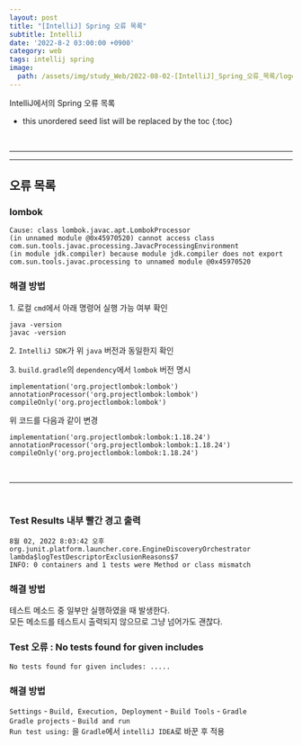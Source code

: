 ```yaml
---
layout: post
title: "[IntelliJ] Spring 오류 목록"
subtitle: IntelliJ
date: '2022-8-2 03:00:00 +0900'
category: web
tags: intellij spring
image:
  path: /assets/img/study_Web/2022-08-02-[IntelliJ]_Spring_오류_목록/logo.png
---
```


IntelliJ에서의 Spring 오류 목록

<!--more-->

* this unordered seed list will be replaced by the toc
{:toc}

<br>
<hr/>
<hr/>

## 오류 목록

### lombok

```
Cause: class lombok.javac.apt.LombokProcessor 
(in unnamed module @0x45970520) cannot access class 
com.sun.tools.javac.processing.JavacProcessingEnvironment 
(in module jdk.compiler) because module jdk.compiler does not export
com.sun.tools.javac.processing to unnamed module @0x45970520
```

### 해결 방법

1\. 로컬 `cmd`에서 아래 명령어 실행 가능 여부 확인

```
java -version
javac -version
```

2\. `IntelliJ SDK`가 위 `java` 버전과 동일한지 확인

3\. `build.gradle`의 `dependency`에서 `lombok` 버전 명시

```
implementation('org.projectlombok:lombok')
annotationProcessor('org.projectlombok:lombok')
compileOnly('org.projectlombok:lombok')
```
위 코드를 다음과 같이 변경
```
implementation('org.projectlombok:lombok:1.18.24')
annotationProcessor('org.projectlombok:lombok:1.18.24')
compileOnly('org.projectlombok:lombok:1.18.24')
```

<br>
<hr>
<br>

### Test Results 내부 빨간 경고 출력

```
8월 02, 2022 8:03:42 오후 org.junit.platform.launcher.core.EngineDiscoveryOrchestrator lambda$logTestDescriptorExclusionReasons$7
INFO: 0 containers and 1 tests were Method or class mismatch
```

### 해결 방법

테스트 메소드 중 일부만 실행하였을 때 발생한다.<br>
모든 메소드를 테스트시 출력되지 않으므로 그냥 넘어가도 괜찮다.


### Test 오류 : No tests found for given includes

```
No tests found for given includes: .....
```

### 해결 방법

`Settings` - `Build, Execution, Deployment` - `Build Tools` - `Gradle`<br>
`Gradle projects` - `Build and run`<br>
`Run test using:` 을 `Gradle`에서 `intelliJ IDEA`로 바꾼 후 적용